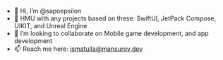 - 👋 Hi, I’m @sapoepsilon
- 🌱 HMU with any projects based on these: SwiftUI, JetPack Compose, UIKIT, and Unreal Engine
- 💞️ I’m looking to collaborate on Mobile game development, and app development
- 📫 Reach me here: ismatulla@mansurov.dev
<!---
sapoepsilon/sapoepsilon is a ✨ special ✨ repository because its `README.md` (this file) appears on your GitHub profile.
You can click the Preview link to take a look at your changes.
--->
